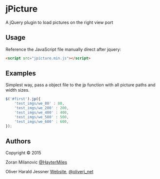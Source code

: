 jPicture
========
A jQuery plugin to load pictures on the right view port

Usage
-----

Reference the JavaScript file manually direct after jquery:

```html
<script src="jpicture.min.js"></script>
```

Examples
--------

Simplest way, pass a object file to the jp function 
with all picture paths and width sizes.

```javascript
$('#first').jp({
    'test_imgs/we_80' : 80, 
    'test_imgs/we_200' : 200, 
    'test_imgs/we_400' : 400, 
    'test_imgs/we_500' : 500, 
    'test_imgs/we_600' : 600, 
});
```

Authors 
-------
Copyright © 2015

Zoran Milanovic  [@HayterMiles ](https://twitter.com/HayterMiles) 

Oliver Harald Jessner [Website](http://oliverj.net), [@oliverj_net](https://twitter.com/oliverj_net) 
